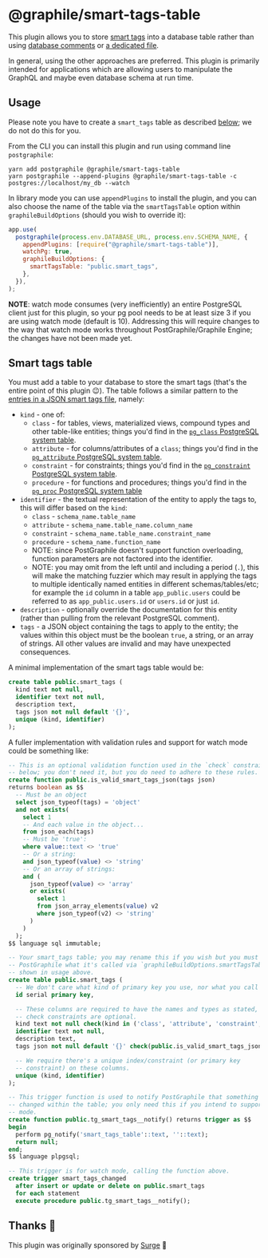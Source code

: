 # @graphile/smart-tags-table

This plugin allows you to store
[smart tags](https://www.graphile.org/postgraphile/smart-tags/) into a database
table rather than using
[database comments](https://www.graphile.org/postgraphile/smart-comments/) or
[a dedicated file](https://www.graphile.org/postgraphile/smart-tags-file/).

In general, using the other approaches are preferred. This plugin is primarily
intended for applications which are allowing users to manipulate the GraphQL and
maybe even database schema at run time.

## Usage

Please note you have to create a `smart_tags` table as described
[below](#smart-tags-table); we do not do this for you.

From the CLI you can install this plugin and run using command line
`postgraphile`:

```
yarn add postgraphile @graphile/smart-tags-table
yarn postgraphile --append-plugins @graphile/smart-tags-table -c postgres://localhost/my_db --watch
```

In library mode you can use `appendPlugins` to install the plugin, and you can
also choose the name of the table via the `smartTagsTable` option within
`graphileBuildOptions` (should you wish to override it):

```js
app.use(
  postgraphile(process.env.DATABASE_URL, process.env.SCHEMA_NAME, {
    appendPlugins: [require("@graphile/smart-tags-table")],
    watchPg: true,
    graphileBuildOptions: {
      smartTagsTable: "public.smart_tags",
    },
  }),
);
```

**NOTE**: watch mode consumes (very inefficiently) an entire PostgreSQL client
just for this plugin, so your pg pool needs to be at least size 3 if you are
using watch mode (default is 10). Addressing this will require changes to the
way that watch mode works throughout PostGraphile/Graphile Engine; the changes
have not been made yet.

## Smart tags table

You must add a table to your database to store the smart tags (that's the entire
point of this plugin :wink:). The table follows a similar pattern to the
[entries in a JSON smart tags file](https://www.graphile.org/postgraphile/make-pg-smart-tags-plugin/#makejsonpgsmarttagsplugin),
namely:

- `kind` - one of:
  - `class` - for tables, views, materialized views, compound types and other
    table-like entities; things you'd find in the
    [`pg_class` PostgreSQL system table](https://www.postgresql.org/docs/current/catalog-pg-class.html).
  - `attribute` - for columns/attributes of a `class`; things you'd find in the
    [`pg_attribute` PostgreSQL system table](https://www.postgresql.org/docs/current/catalog-pg-attribute.html).
  - `constraint` - for constraints; things you'd find in the
    [`pg_constraint` PostgreSQL system table](https://www.postgresql.org/docs/current/catalog-pg-constraint.html).
  - `procedure` - for functions and procedures; things you'd find in the
    [`pg_proc` PostgreSQL system table](https://www.postgresql.org/docs/current/catalog-pg-proc.html)
- `identifier` - the textual representation of the entity to apply the tags to,
  this will differ based on the `kind`:
  - `class` - `schema_name.table_name`
  - `attribute` - `schema_name.table_name.column_name`
  - `constraint` - `schema_name.table_name.constraint_name`
  - `procedure` - `schema_name.function_name`
  - NOTE: since PostGraphile doesn't support function overloading, function
    parameters are not factored into the identifier.
  - NOTE: you may omit from the left until and including a period (`.`), this
    will make the matching fuzzier which may result in applying the tags to
    multiple identically named entities in different schemas/tables/etc; for
    example the `id` column in a table `app_public.users` could be referred to
    as `app_public.users.id` or `users.id` or just `id`.
- `description` - optionally override the documentation for this entity (rather
  than pulling from the relevant PostgreSQL comment).
- `tags` - a JSON object containing the tags to apply to the entity; the values
  within this object must be the boolean `true`, a string, or an array of
  strings. All other values are invalid and may have unexpected consequences.

A minimal implementation of the smart tags table would be:

```sql
create table public.smart_tags (
  kind text not null,
  identifier text not null,
  description text,
  tags json not null default '{}',
  unique (kind, identifier)
);
```

A fuller implementation with validation rules and support for watch mode could
be something like:

```sql
-- This is an optional validation function used in the `check` constraint
-- below; you don't need it, but you do need to adhere to these rules.
create function public.is_valid_smart_tags_json(tags json)
returns boolean as $$
  -- Must be an object
  select json_typeof(tags) = 'object'
  and not exists(
    select 1
    -- And each value in the object...
    from json_each(tags)
    -- Must be 'true':
    where value::text <> 'true'
    -- Or a string:
    and json_typeof(value) <> 'string'
    -- Or an array of strings:
    and (
      json_typeof(value) <> 'array'
      or exists(
        select 1
        from json_array_elements(value) v2
        where json_typeof(v2) <> 'string'
      )
    )
  );
$$ language sql immutable;

-- Your smart_tags table; you may rename this if you wish but you must tell
-- PostGraphile what it's called via `graphileBuildOptions.smartTagsTable` as
-- shown in usage above.
create table public.smart_tags (
  -- We don't care what kind of primary key you use, nor what you call it.
  id serial primary key,

  -- These columns are required to have the names and types as stated, the
  -- check constraints are optional.
  kind text not null check(kind in ('class', 'attribute', 'constraint', 'procedure')),
  identifier text not null,
  description text,
  tags json not null default '{}' check(public.is_valid_smart_tags_json(tags)),

  -- We require there's a unique index/constraint (or primary key
  -- constraint) on these columns.
  unique (kind, identifier)
);

-- This trigger function is used to notify PostGraphile that something has
-- changed within the table; you only need this if you intend to support watch
-- mode.
create function public.tg_smart_tags__notify() returns trigger as $$
begin
  perform pg_notify('smart_tags_table'::text, ''::text);
  return null;
end;
$$ language plpgsql;

-- This trigger is for watch mode, calling the function above.
create trigger smart_tags_changed
  after insert or update or delete on public.smart_tags
  for each statement
  execute procedure public.tg_smart_tags__notify();
```

## Thanks 🙏

This plugin was originally sponsored by [Surge](http://surge.io/) 🙌
